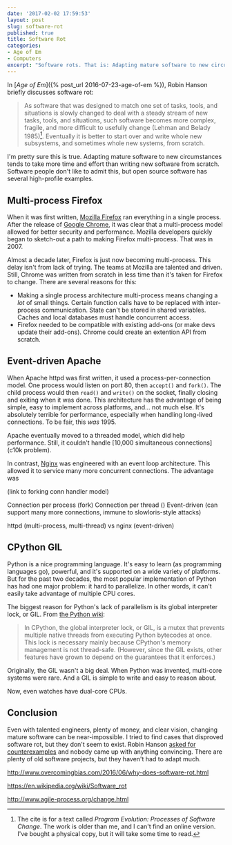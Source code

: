 ```yaml
---
date: '2017-02-02 17:59:53'
layout: post
slug: software-rot
published: true
title: Software Rot
categories:
- Age of Em
- Computers
excerpt: "Software rots. That is: Adapting mature software to new circumstances tends to take more time and effort than writing new software from scratch. Software people don't like to admit this, but open source software has several high-profile examples."
---
```


In [*Age of Em*]({% post_url 2016-07-23-age-of-em %}), Robin Hanson briefly discusses software rot:

> As software that was designed to match one set of tasks, tools, and situations is slowly changed to deal with a steady stream of new tasks, tools, and situations, such software becomes more complex, fragile, and more difficult to usefully change (Lehman and Belady 1985)[^Lehman]. Eventually it is better to start over and write whole new subsystems, and sometimes whole new systems, from scratch.

I'm pretty sure this is true. Adapting mature software to new circumstances tends to take more time and effort than writing new software from scratch. Software people don't like to admit this, but open source software has several high-profile examples.


## Multi-process Firefox

When it was first written, [Mozilla Firefox](https://en.wikipedia.org/wiki/Firefox) ran everything in a single process. After the release of [Google Chrome](https://en.wikipedia.org/wiki/Google_Chrome), it was clear that a multi-process model allowed for better security and performance. Mozilla developers quickly began to sketch-out a path to making Firefox multi-process. That was in 2007.

Almost a decade later, Firefox is just now becoming multi-process. This delay isn't from lack of trying. The teams at Mozilla are talented and driven. Still, Chrome was written from scratch in less time than it's taken for Firefox to change. There are several reasons for this:

- Making a single process architecture multi-process means changing a *lot* of small things. Certain function calls have to be replaced with inter-process communication. State can't be stored in shared variables. Caches and local databases must handle concurrent access.
- Firefox needed to be compatible with existing add-ons (or make devs update their add-ons). Chrome could create an extention API from scratch.


## Event-driven Apache

When Apache httpd was first written, it used a process-per-connection model. One process would listen on port 80, then `accept()` and `fork()`. The child process would then `read()` and `write()` on the socket, finally closing and exiting when it was done. This architecture has the advantage of being simple, easy to implement across platforms, and… not much else. It's absolutely terrible for performance, especially when handling long-lived connections. To be fair, this *was* 1995.

Apache eventually moved to a threaded model, which did help performance. Still, it couldn't handle [10,000 simultaneous connections](c10k problem).

In contrast, [Nginx](https://www.nginx.com) was engineered with an event loop architecture. This allowed it to service many more concurrent connections. The advantage was


(link to forking conn handler model)

Connection per process (fork)
Connection per thread ()
Event-driven (can support many more connections, immune to slowloris-style attacks)


httpd (multi-process, multi-thread) vs nginx (event-driven)



## CPython GIL

Python is a nice programming language. It's easy to learn (as programming languages go), powerful, and it's supported on a wide variety of platforms. But for the past two decades, the most popular implementation of Python has had one major problem: it hard to parallelize. In other words, it can't easily take advantage of multiple CPU cores.

The biggest reason for Python's lack of parallelism is its global interpreter lock, or GIL. From [the Python wiki](https://wiki.python.org/moin/GlobalInterpreterLock):

> In CPython, the global interpreter lock, or GIL, is a mutex that prevents multiple native threads from executing Python bytecodes at once. This lock is necessary mainly because CPython's memory management is not thread-safe. (However, since the GIL exists, other features have grown to depend on the guarantees that it enforces.)

Originally, the GIL wasn't a big deal. When Python was invented, multi-core systems were rare. And a GIL is simple to write and easy to reason about. 

Now, even watches have dual-core CPUs.



## Conclusion

Even with talented engineers, plenty of money, and clear vision, changing mature software can be near-impossible. I tried to find cases that disproved software rot, but they don't seem to exist. Robin Hanson [asked for counterexamples](https://twitter.com/robinhanson/status/616982698305974272) and nobody came up with anything convincing. There are plenty of old software projects, but they haven't had to adapt much.




http://www.overcomingbias.com/2016/06/why-does-software-rot.html

https://en.wikipedia.org/wiki/Software_rot

http://www.agile-process.org/change.html


[^Lehman]: The cite is for a text called *Program Evolution: Processes of Software Change*. The work is older than me, and I can't find an online version. I've bought a physical copy, but it will take some time to read.
